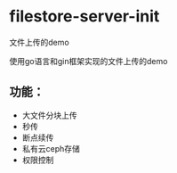 # filestore-server-init
文件上传的demo

使用go语言和gin框架实现的文件上传的demo

## 功能：
- 大文件分块上传
- 秒传
- 断点续传
- 私有云ceph存储
- 权限控制
